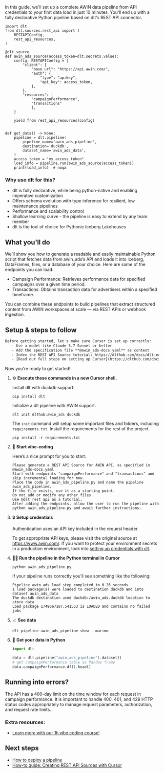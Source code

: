 In this guide, we'll set up a complete AWIN data pipeline from API credentials to your first data load in just 10 minutes. You'll end up with a fully declarative Python pipeline based on dlt's REST API connector.

```python-outcome
import dlt
from dlt.sources.rest_api import (
    RESTAPIConfig,
    rest_api_resources,
)

@dlt.source
def awin_ads_source(access_token=dlt.secrets.value):
    config: RESTAPIConfig = {
        "client": {
            "base_url": "https://api.awin.com/",
            "auth": {
                "type": "apikey",
                "api_key": access_token,
            },
        },
        "resources": [
            "campaignPerformance",
            "transactions"
            ],
    }

    yield from rest_api_resources(config)


def get_data() -> None:
    pipeline = dlt.pipeline(
        pipeline_name='awin_ads_pipeline',
        destination='duckdb',
        dataset_name='awin_ads_data', 
    )
    access_token = "my_access_token"
    load_info = pipeline.run(awin_ads_source(access_token))
    print(load_info)  # noqa
```

### Why use dlt for this?

- dlt is fully declarative, while being python-native and enabling imperative customization
- Offers schema evolution with type inference for resilient, low maintenance pipelines
- Performance and scalability control
- Shallow learning curve - the pipeline is easy to extend by any team member
- dlt is the tool of choice for Pythonic Iceberg Lakehouses

## What you’ll do

We’ll show you how to generate a readable and easily maintainable Python script that fetches data from awin_ads’s API and loads it into Iceberg, DataFrames, files, or a database of your choice. Here are some of the endpoints you can load:

- Campaign Performance: Retrieves performance data for specified campaigns over a given time period.
- Transactions: Obtains transaction data for advertisers within a specified timeframe.

You can combine these endpoints to build pipelines that extract structured content from AWIN workspaces at scale — via REST APIs or webhook ingestion.

## Setup & steps to follow

```default
Before getting started, let's make sure Cursor is set up correctly:
   - Use a model like Claude 3.7 Sonnet or better
   - Add the specification file **@awin_ads-docs.yaml** as context
   - Index the REST API Source tutorial: https://dlthub.com/docs/dlt-ecosystem/verified-sources/rest_api/ and add it to context as **@dlt rest api**
   - [Read our full steps on setting up Cursor](https://dlthub.com/docs/dlt-ecosystem/llm-tooling/cursor-restapi#23-configuring-cursor-with-documentation)
```

Now you're ready to get started! 

1. ⚙️ **Execute these commands in a new Cursor shell.**
    
    Install dlt with duckdb support:
    ```shell
    pip install dlt
    ```

    Initialize a dlt pipeline with AWIN support.
    ```shell
    dlt init dlthub:awin_ads duckdb
    ```

    The `init` command will setup some important files and folders, including `requirements.txt`. Install the requirements for the rest of the project.
    ```shell
    pip install -r requirements.txt
    ```
    
2. 🤠 **Start vibe-coding**
    
    Here’s a nice prompt for you to start: 
    
    ```prompt
    Please generate a REST API Source for AWIN API, as specified in @awin_ads-docs.yaml 
    Start with endpoints "campaignPerformance" and "transactions" and skip incremental loading for now. 
    Place the code in awin_ads_pipeline.py and name the pipeline awin_ads_pipeline. 
    If the file exists, use it as a starting point. 
    Do not add or modify any other files. 
    Use @dlt rest api as a tutorial. 
    After adding the endpoints, allow the user to run the pipeline with python awin_ads_pipeline.py and await further instructions.
    ```

    
3. 🔒 **Setup credentials** 
    
    Authentication uses an API key included in the request header.
    
    To get appropriate API keys, please visit the original source at https://www.awin.com/.
    If you want to protect your environment secrets in a production environment, look into [setting up credentials with dlt](https://dlthub.com/docs/walkthroughs/add_credentials).
    
4. 🏃‍♀️ **Run the pipeline in the Python terminal in Cursor**
    
    ```shell
    python awin_ads_pipeline.py
    ```
    
    If your pipeline runs correctly you’ll see something like the following:
    
    ```shell
    Pipeline awin_ads load step completed in 0.26 seconds
    1 load package(s) were loaded to destination duckdb and into dataset awin_ads_data
    The duckdb destination used duckdb:/awin_ads.duckdb location to store data
    Load package 1749667187.541553 is LOADED and contains no failed jobs
    ```
    
5. 📈 **See data**
    
    ```shell
    dlt pipeline awin_ads_pipeline show --marimo
    ```
    
6. 🐍 **Get your data in Python**
    
    ```python
    import dlt

   data = dlt.pipeline("awin_ads_pipeline").dataset()
   # get campaignPerformance table as Pandas frame
   data.campaignPerformance.df().head()
    ```

## Running into errors?

The API has a 400-day limit on the time window for each request in campaign performance. It is important to handle 400, 401, and 429 HTTP status codes appropriately to manage request parameters, authorization, and request rate limits.

### Extra resources:

- [Learn more with our 1h vibe coding course!](https://www.youtube.com/watch?v=GGid70rnJuM)

## Next steps

- [How to deploy a pipeline](https://dlthub.com/docs/walkthroughs/deploy-a-pipeline)
- [How-to guide: Creating REST API Sources with Cursor](https://dlthub.com/docs/dlt-ecosystem/llm-tooling/cursor-restapi)